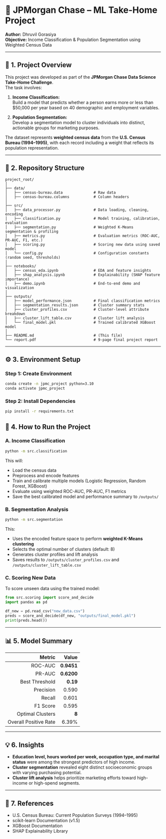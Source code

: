 # 🧠 JPMorgan Chase – ML Take-Home Project  
**Author:** Dhruvil Gorasiya  
**Objective:** Income Classification & Population Segmentation using Weighted Census Data  

---

## 📌 1. Project Overview
This project was developed as part of the **JPMorgan Chase Data Science Take-Home Challenge**.  
The task involves:

1. **Income Classification:**  
   Build a model that predicts whether a person earns more or less than $50,000 per year based on 40 demographic and employment variables.  

2. **Population Segmentation:**  
   Develop a segmentation model to cluster individuals into distinct, actionable groups for marketing purposes.

The dataset represents **weighted census data** from the **U.S. Census Bureau (1994–1995)**, with each record including a weight that reflects its population representation.

---

## 🧩 2. Repository Structure

```
project_root/
│
├── data/
│   ├── census-bureau.data              # Raw data
│   ├── census-bureau.columns           # Column headers
│
├── src/
│   ├── data_processor.py               # Data loading, cleaning, encoding
│   ├── classification.py               # Model training, calibration, evaluation
│   ├── segmentation.py                 # Weighted K-Means segmentation & profiling
│   ├── metrics.py                      # Evaluation metrics (ROC-AUC, PR-AUC, F1, etc.)
│   ├── scoring.py                      # Scoring new data using saved model
│   └── config.py                       # Configuration constants (random seed, thresholds)
│
├── notebooks/
│   ├── census_eda.ipynb                # EDA and feature insights
│   ├── shap_analysis.ipynb             # Explainability (SHAP feature importance)
│   ├── demo.ipynb                      # End-to-end demo and visualization
│
├── outputs/
│   ├── model_performance.json          # Final classification metrics
│   ├── segmentation_results.json       # Cluster summary stats
│   ├── cluster_profiles.csv            # Cluster-level attribute breakdown
│   ├── cluster_lift_table.csv          # Cluster lift analysis
│   └── final_model.pkl                 # Trained calibrated XGBoost model
│
├── README.md                           # (This file)
└── report.pdf                          # 9-page final project report
```

---

## ⚙️ 3. Environment Setup

### Step 1: Create Environment
```bash
conda create -n jpmc_project python=3.10
conda activate jpmc_project
```

### Step 2: Install Dependencies
```bash
pip install -r requirements.txt
```


## 🚀 4. How to Run the Project

### A. Income Classification
```bash
python -m src.classification
```

This will:
- Load the census data
- Preprocess and encode features
- Train and calibrate multiple models (Logistic Regression, Random Forest, XGBoost)
- Evaluate using weighted ROC-AUC, PR-AUC, F1 metrics
- Save the best calibrated model and performance summary to `/outputs/`

### B. Segmentation Analysis
```bash
python -m src.segmentation
```

This:
- Uses the encoded feature space to perform **weighted K-Means clustering**
- Selects the optimal number of clusters (default: 8)
- Generates cluster profiles and lift analysis
- Saves results to `/outputs/cluster_profiles.csv` and `/outputs/cluster_lift_table.csv`

### C. Scoring New Data
To score unseen data using the trained model:
```python
from src.scoring import score_and_decide
import pandas as pd

df_new = pd.read_csv("new_data.csv")
preds = score_and_decide(df_new, "outputs/final_model.pkl")
print(preds.head())
```

---

## 📊 5. Model Summary

| Metric | Value |
|--------:|------:|
| ROC-AUC | **0.9451** |
| PR-AUC  | **0.6200** |
| Best Threshold | **0.19** |
| Precision | 0.590 |
| Recall | 0.601 |
| F1 Score | 0.595 |
| Optimal Clusters | **8** |
| Overall Positive Rate | 6.39% |

---

## 💡 6. Insights
- **Education level, hours worked per week, occupation type, and marital status** were among the strongest predictors of high income.  
- **Cluster segmentation** revealed eight distinct socioeconomic groups with varying purchasing potential.  
- **Cluster lift analysis** helps prioritize marketing efforts toward high-income or high-spend segments.

---

## 🧾 7. References
- U.S. Census Bureau: Current Population Surveys (1994–1995)  
- scikit-learn Documentation (v1.5)  
- XGBoost Documentation  
- SHAP Explainability Library  

